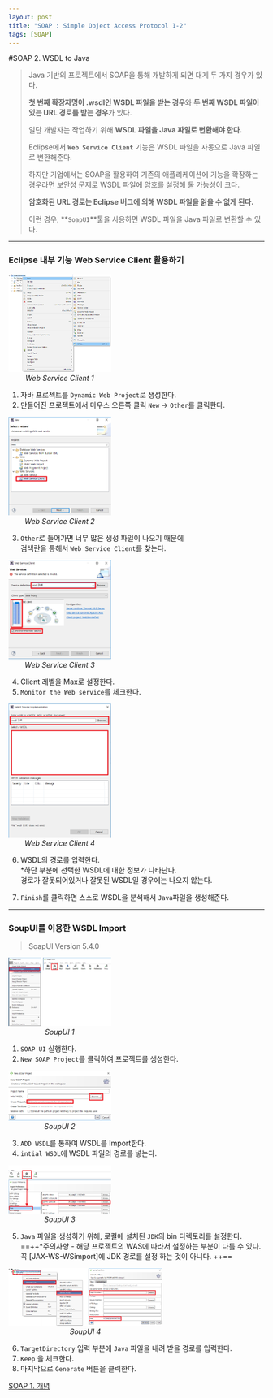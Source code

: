 ```yaml
---
layout: post
title: "SOAP : Simple Object Access Protocol 1-2"
tags: [SOAP]
---
```


#SOAP 2. WSDL to Java

> Java 기반의 프로젝트에서
> SOAP을 통해 개발하게 되면 대게 두 가지 경우가 있다.
>
>  **첫 번째 확장자명이 .wsdl인 WSDL 파일을 받는 경우**와
>  **두 번째 WSDL 파일이 있는 URL 경로를 받는 경우**가 있다.
>
>  일단 개발자는 작업하기 위해 **WSDL 파일을 Java 파일로 변환해야 한다.**
>
>  Eclipse에서 **`Web Service Client`** 기능은 WSDL 파일을 자동으로 Java 파일로 변환해준다.
>
>  하지만 기업에서는 SOAP을 활용하여 기존의 애플리케이션에 기능을 확장하는 경우라면
>  보안성 문제로 WSDL 파일에 암호를 설정해 둘 가능성이 크다.
>
>  **암호화된 URL 경로는 Eclipse 버그에 의해 WSDL 파일을 읽을 수 없게 된다.**
>
>  이런 경우,
>  **`SoapUI`**툴을 사용하면 WSDL 파일을 Java 파일로 변환할 수 있다.

---

### Eclipse 내부 기능 Web Service Client 활용하기

<div style="text-align: center; display:block; width:40%;">
	<img src="/md/img/SOAP/WSC1.png">
    <em>Web Service Client 1</em>
</div>

1) 자바 프로젝트를 `Dynamic Web Project`로 생성한다.
2) 만들어진 프로젝트에서 마우스 오른쪽 클릭 `New` -> `Other`를 클릭한다.

<div style="text-align: center; display:block; width:40%;">
	<img src="/md/img/SOAP/WSC2.png">
    <em>Web Service Client 2</em>
</div>

3) `Other`로 들어가면 너무 많은 생성 파일이 나오기 때문에<br/>
검색란을 통해서 `Web Service Client`를 찾는다.

<div style="text-align: center; display:block; width:40%;">
	<img src="/md/img/SOAP/WSC3.png">
    <em>Web Service Client 3</em>
</div>

4) Client 레벨을 Max로 설정한다.<br/>
5) `Monitor the Web service`를 체크한다.

<div style="text-align: center; display:block; width:40%;">
	<img src="/md/img/SOAP/WSC4.png">
    <em>Web Service Client 4</em>
</div>

6) WSDL의 경로를 입력한다.<br/>
*하단 부분에 선택한 WSDL에 대한 정보가 나타난다.<br/>
경로가 잘못되어있거나 잘못된 WSDL일 경우에는 나오지 않는다.<br/>

7) `Finish`를 클릭하면 스스로 WSDL을 분석해서 `Java`파일을 생성해준다.

---

### SoupUI를 이용한 WSDL Import

>SoapUI Version 5.4.0

<div style="text-align: center; display:block; width:40%;">
	<img src="/md/img/SOAP/SUI1.png">
    <em>SoupUI 1</em>
</div>

1) `SOAP UI` 실행한다.
2) `New SOAP Project`를 클릭하여 프로젝트를 생성한다.

<div style="text-align: center; display:block; width:40%;">
	<img src="/md/img/SOAP/SUI2.png">
    <em>SoupUI 2</em>
</div>

3) `ADD WSDL`를 통하여 WSDL를 Import한다.
4) `intial WSDL`에 WSDL 파일의 경로를 넣는다.

<div style="text-align: center; display:block; width:40%;">
	<img src="/md/img/SOAP/SUI3.png">
    <em>SoupUI 3</em>
</div>

5) `Java` 파일을 생성하기 위해, 로컬에 설치된 `JDK`의 bin 디렉토리를 설정한다.
==++*주의사항 - 해당 프로젝트의 WAS에 따라서 설정하는 부분이 다를 수 있다.
꼭 [JAX-WS-WSimport]에 JDK 경로를 설정 하는 것이 아니다. ++==

<div style="text-align: center; display:block; width:60%;">
	<img src="/md/img/SOAP/SUI4.png">
    <em>SoupUI 4</em>
</div>

6) `TargetDirectory` 입력 부분에 `Java` 파일을 내려 받을 경로를 입력한다.
7) `Keep` 을 체크한다.
7) 마지막으로 `Generate` 버튼을 클릭한다.

<a href="https://gmun.github.io/2018/03/08/SOAP1.html">SOAP 1. 개념</a>